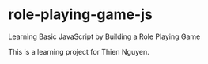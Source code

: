 # role-playing-game-js
Learning Basic JavaScript by Building a Role Playing Game


This is a learning project for Thien Nguyen.